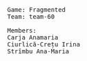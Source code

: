 <pre>Game: Fragmented
Team: team-60

Members:
Carja Anamaria 
Ciurlică-Crețu Irina
Strîmbu Ana-Maria
<pre>
